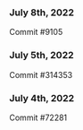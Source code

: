 ### July 8th, 2022

Commit #9105

### July 5th, 2022

Commit #314353


### July 4th, 2022

Commit #72281
